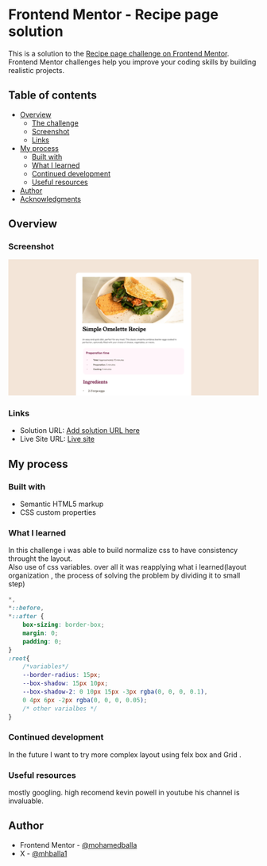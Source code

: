 # Frontend Mentor - Recipe page solution

This is a solution to the [Recipe page challenge on Frontend Mentor](https://www.frontendmentor.io/challenges/recipe-page-KiTsR8QQKm). Frontend Mentor challenges help you improve your coding skills by building realistic projects. 

## Table of contents

- [Overview](#overview)
  - [The challenge](#the-challenge)
  - [Screenshot](#screenshot)
  - [Links](#links)
- [My process](#my-process)
  - [Built with](#built-with)
  - [What I learned](#what-i-learned)
  - [Continued development](#continued-development)
  - [Useful resources](#useful-resources)
- [Author](#author)
- [Acknowledgments](#acknowledgments)


## Overview

### Screenshot

![Here a Screenshot](./Screenshot.png)

### Links

- Solution URL: [Add solution URL here](https://your-solution-url.com)
- Live Site URL: [Live site](https://mohamedballa.github.io/Recipe-page-main/)

## My process

### Built with

- Semantic HTML5 markup
- CSS custom properties

### What I learned
In this challenge i was able to build normalize css to have consistency throught the layout.  
Also use of css variables. over all it was reapplying what i learned(layout organization , the process of solving the problem by dividing it to small step)

```css
*,
*::before,
*::after {
	box-sizing: border-box;
	margin: 0;
	padding: 0;
}
:root{
	/*variables*/
	--border-radius: 15px;
	--box-shadow: 15px 10px;
	--box-shadow-2: 0 10px 15px -3px rgba(0, 0, 0, 0.1),
    0 4px 6px -2px rgba(0, 0, 0, 0.05); 
    /* other varialbes */
}
```


### Continued development

In the future I want to try more complex layout using felx box and Grid .

### Useful resources

mostly googling. high recomend kevin powell in youtube his channel is invaluable. 

## Author

- Frontend Mentor - [@mohamedballa](https://www.frontendmentor.io/profile/mohamedballa)
- X - [@mhballa1](https://x.com/mhballa1)


